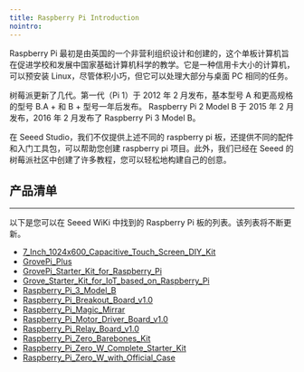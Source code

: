 ```yaml
---
title: Raspberry Pi Introduction
nointro:
---
```


Raspberry Pi 最初是由英国的一个非营利组织设计和创建的，这个单板计算机旨在促进学校和发展中国家基础计算机科学的教学。它是一种信用卡大小的计算机，可以预安装 Linux，尽管体积小巧，但它可以处理大部分与桌面 PC 相同的任务。

树莓派更新了几代。第一代（Pi 1）于 2012 年 2 月发布，基本型号 A 和更高规格的型号 B.A + 和 B + 型号一年后发布。 Raspberry Pi 2 Model B 于 2015 年 2 月发布，2016 年 2 月发布了 Raspberry Pi 3 Model B。

在 Seeed Studio，我们不仅提供上述不同的 raspberry pi 板，还提供不同的配件和入门工具包，可以帮助您创建 raspberry pi 项目。此外，我们已经在 Seeed 的树莓派社区中创建了许多教程，您可以轻松地构建自己的创意。


## 产品清单
---

以下是您可以在 Seeed WiKi 中找到的 Raspberry Pi 板的列表。该列表将不断更新。
* [7_Inch_1024x600_Capacitive_Touch_Screen_DIY_Kit](http://wiki.seeedstudio.com/cn/7_Inch_1024x600_Capacitive_Touch_Screen_DIY_Kit)
* [GrovePi_Plus](http://wiki.seeedstudio.com/cn/GrovePi_Plus)
* [GrovePi_Starter_Kit_for_Raspberry_Pi](http://wiki.seeedstudio.com/cn/Raspberry_Pi_Motor_Driver_Board_v1_0)
* [Grove_Starter_Kit_for_IoT_based_on_Raspberry_Pi](http://wiki.seeedstudio.com/cn/Grove_Starter_Kit_for_IoT_based_on_Raspberry_Pi)
* [Raspberry_Pi_3_Model_B](http://wiki.seeedstudio.com/cn/Raspberry_Pi_3_Model_B)
* [Raspberry_Pi_Breakout_Board_v1.0](http://wiki.seeedstudio.com/cn/Raspberry_Pi_Breakout_Board_v1.0)
* [Raspberry_Pi_Magic_Mirrar](l:)
* [Raspberry_Pi_Motor_Driver_Board_v1.0](http://wiki.seeedstudio.com/cn/Raspberry_Pi_Motor_Driver_Board_v1_0)
* [Raspberry_Pi_Relay_Board_v1.0](http://wiki.seeedstudio.com/cn/Raspberry_Pi_Relay_Board_v1_0)
* [Raspberry_Pi_Zero_Barebones_Kit](http://wiki.seeedstudio.com/cn/Raspberry_Pi_Zero_Barebones_Kit)
* [Raspberry_Pi_Zero_W_Complete_Starter_Kit](http://wiki.seeedstudio.com/cn/Raspberry_Pi_Zero_W_Complete_Starter_Kit)
* [Raspberry_Pi_Zero_W_with_Official_Case](http://wiki.seeedstudio.com/cn/Raspberry_Pi_Zero_W_with_Official_Case)